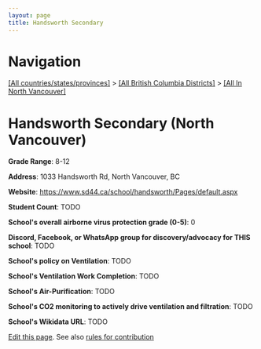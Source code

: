 ```yaml
---
layout: page
title: Handsworth Secondary
---
```

# Navigation

[[All countries/states/provinces]](../../..) > [[All British Columbia Districts]](../..) > [[All In North Vancouver]](..)

# Handsworth Secondary (North Vancouver)

**Grade Range**: 8-12

**Address**: 1033 Handsworth Rd, North Vancouver, BC

**Website**: <https://www.sd44.ca/school/handsworth/Pages/default.aspx>

**Student Count**: TODO

**School's overall airborne virus protection grade (0-5)**: 0

**Discord, Facebook, or WhatsApp group for discovery/advocacy for THIS school**: TODO

**School's policy on Ventilation**: TODO

**School's Ventilation Work Completion**: TODO

**School's Air-Purification**: TODO

**School's CO2 monitoring to actively drive ventilation and filtration**: TODO

**School's Wikidata URL**: TODO


[Edit this page](https://github.com/ventilate-schools/BC/edit/main/./North_Vancouver/Handsworth_Secondary.md). See also [rules for contribution](../../../contribution-rules/)